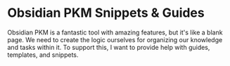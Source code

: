 # Obsidian PKM Snippets & Guides

Obsidian PKM is a fantastic tool with amazing features, but it's like a blank page. 
We need to create the logic ourselves for organizing our knowledge and tasks within it. 
To support this, I want to provide help with guides, templates, and snippets.

